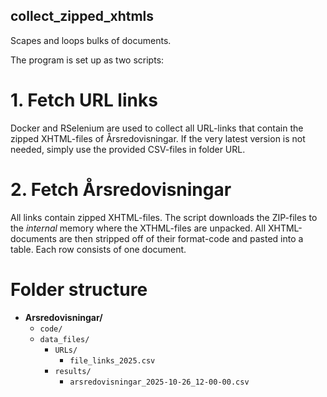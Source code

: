 ## collect_zipped_xhtmls
Scapes and loops bulks of documents.  

The program is set up as two scripts: 

# 1. Fetch URL links
Docker and RSelenium are used to collect all URL-links that contain the zipped XHTML-files of Årsredovisningar. If the very latest version is not needed, simply use the provided CSV-files in folder URL.

# 2. Fetch Årsredovisningar
All links contain zipped XHTML-files. The script downloads the ZIP-files to the *internal* memory where the XTHML-files are unpacked. All XHTML-documents are then stripped off of their format-code and pasted into a table. Each row consists of one document.  

# Folder structure
- **Arsredovisningar/**
  - `code/`
  - `data_files/`
    - `URLs/`
      - `file_links_2025.csv`
    - `results/`
      - `arsredovisningar_2025-10-26_12-00-00.csv`


